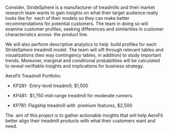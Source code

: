 Consider, StrideSphere is a manufacturer of treadmills and their market research team wants to gain insights on what their target audience really looks like for each of their models so they can make better recommendations for potential customers. The team in doing so will examine customer profiles, seeking differences and similarities in customer characteristics across the product line.

We will also perform descriptive analytics to help build profiles for each StrideSphere treadmill model. The team will sift through relevant tables and visualizations (two way contingency tables, in addition) to study important trends. Moreover, marginal and conditional probabilities will be calculated to reveal verifiable insights and implications for business strategy.

AeroFit Treadmill Portfolio:

- KP281: Entry-level treadmill; $1,500

- KP481: $1,750 mid-range treadmill for moderate runners.

- KP781: Flagship treadmill with premium features, $2,500

The aim of this project is to gather actionable insights that will help AeroFit better align their treadmill products with what their customers want and need.

